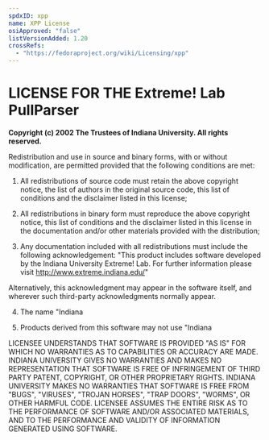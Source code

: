 ```yaml
---
spdxID: xpp
name: XPP License
osiApproved: "false"
listVersionAdded: 1.20
crossRefs: 
  - "https://fedoraproject.org/wiki/Licensing/xpp"
---
```


# LICENSE FOR THE Extreme! Lab PullParser

**Copyright (c) 2002 The Trustees of Indiana University. All rights reserved.**

Redistribution and use in source and binary forms, with or without modification, are permitted provided that the following conditions are met:

1) All redistributions of source code must retain the above copyright notice, the list of authors in the original source code, this list of conditions and the disclaimer listed in this license;

2) All redistributions in binary form must reproduce the above copyright notice, this list of conditions and the disclaimer listed in this license in the documentation and/or other materials provided with the distribution;

3) Any documentation included with all redistributions must include the following acknowledgement:
  "This product includes software developed by the Indiana University Extreme! Lab. For further information please visit http://www.extreme.indiana.edu/"

  Alternatively, this acknowledgment may appear in the software itself, and wherever such third-party acknowledgments normally appear.

4) The name "Indiana

5) Products derived from this software may not use "Indiana

LICENSEE UNDERSTANDS THAT SOFTWARE IS PROVIDED "AS IS" FOR WHICH NO WARRANTIES AS TO CAPABILITIES OR ACCURACY ARE MADE. INDIANA UNIVERSITY GIVES NO WARRANTIES AND MAKES NO REPRESENTATION THAT SOFTWARE IS FREE OF INFRINGEMENT OF THIRD PARTY PATENT, COPYRIGHT, OR OTHER PROPRIETARY RIGHTS. INDIANA UNIVERSITY MAKES NO WARRANTIES THAT SOFTWARE IS FREE FROM "BUGS", "VIRUSES", "TROJAN HORSES", "TRAP DOORS", "WORMS", OR OTHER HARMFUL CODE. LICENSEE ASSUMES THE ENTIRE RISK AS TO THE PERFORMANCE OF SOFTWARE AND/OR ASSOCIATED MATERIALS, AND TO THE PERFORMANCE AND VALIDITY OF INFORMATION GENERATED USING SOFTWARE.
